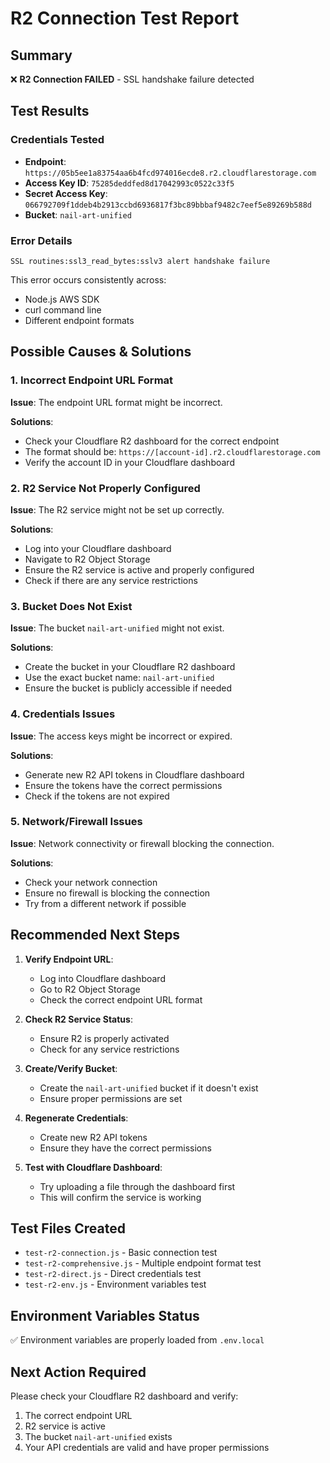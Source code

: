 # R2 Connection Test Report

## Summary
❌ **R2 Connection FAILED** - SSL handshake failure detected

## Test Results

### Credentials Tested
- **Endpoint**: `https://05b5ee1a83754aa6b4fcd974016ecde8.r2.cloudflarestorage.com`
- **Access Key ID**: `75285deddfed8d17042993c0522c33f5`
- **Secret Access Key**: `066792709f1ddeb4b2913ccbd6936817f3bc89bbbaf9482c7eef5e89269b588d`
- **Bucket**: `nail-art-unified`



### Error Details
```
SSL routines:ssl3_read_bytes:sslv3 alert handshake failure
```

This error occurs consistently across:
- Node.js AWS SDK
- curl command line
- Different endpoint formats

## Possible Causes & Solutions

### 1. Incorrect Endpoint URL Format
**Issue**: The endpoint URL format might be incorrect.

**Solutions**:
- Check your Cloudflare R2 dashboard for the correct endpoint
- The format should be: `https://[account-id].r2.cloudflarestorage.com`
- Verify the account ID in your Cloudflare dashboard

### 2. R2 Service Not Properly Configured
**Issue**: The R2 service might not be set up correctly.

**Solutions**:
- Log into your Cloudflare dashboard
- Navigate to R2 Object Storage
- Ensure the R2 service is active and properly configured
- Check if there are any service restrictions

### 3. Bucket Does Not Exist
**Issue**: The bucket `nail-art-unified` might not exist.

**Solutions**:
- Create the bucket in your Cloudflare R2 dashboard
- Use the exact bucket name: `nail-art-unified`
- Ensure the bucket is publicly accessible if needed

### 4. Credentials Issues
**Issue**: The access keys might be incorrect or expired.

**Solutions**:
- Generate new R2 API tokens in Cloudflare dashboard
- Ensure the tokens have the correct permissions
- Check if the tokens are not expired

### 5. Network/Firewall Issues
**Issue**: Network connectivity or firewall blocking the connection.

**Solutions**:
- Check your network connection
- Ensure no firewall is blocking the connection
- Try from a different network if possible

## Recommended Next Steps

1. **Verify Endpoint URL**:
   - Log into Cloudflare dashboard
   - Go to R2 Object Storage
   - Check the correct endpoint URL format

2. **Check R2 Service Status**:
   - Ensure R2 is properly activated
   - Check for any service restrictions

3. **Create/Verify Bucket**:
   - Create the `nail-art-unified` bucket if it doesn't exist
   - Ensure proper permissions are set

4. **Regenerate Credentials**:
   - Create new R2 API tokens
   - Ensure they have the correct permissions

5. **Test with Cloudflare Dashboard**:
   - Try uploading a file through the dashboard first
   - This will confirm the service is working

## Test Files Created
- `test-r2-connection.js` - Basic connection test
- `test-r2-comprehensive.js` - Multiple endpoint format test
- `test-r2-direct.js` - Direct credentials test
- `test-r2-env.js` - Environment variables test

## Environment Variables Status
✅ Environment variables are properly loaded from `.env.local`

## Next Action Required
Please check your Cloudflare R2 dashboard and verify:
1. The correct endpoint URL
2. R2 service is active
3. The bucket `nail-art-unified` exists
4. Your API credentials are valid and have proper permissions
